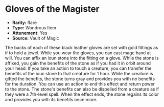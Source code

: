 # Gloves of the Magister

- **Rarity:** Rare
- **Type:** Wondrous Item
- **Attunement:** Yes
- **Source:** Vault of Magic

The backs of each of these black leather gloves are set with gold fittings as if to hold a jewel. While you wear the gloves, you can cast mage hand at will. You can affix an ioun stone into the fitting on a glove. While the stone is affixed, you gain the benefits of the stone as if you had it in orbit around your head. If you take an action to touch a creature, you can transfer the benefits of the ioun stone to that creature for 1 hour. While the creature is gifted the benefits, the stone turns gray and provides you with no benefits for the duration. You can use an action to end this effect and return power to the stone. The stone's benefits can also be dispelled from a creature as if they were a 7th-level spell. When the effect ends, the stone regains its color and provides you with its benefits once more.
